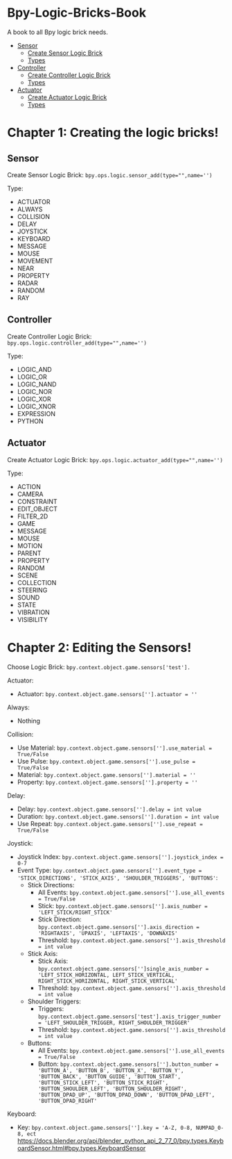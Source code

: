 # Bpy-Logic-Bricks-Book
A book to all Bpy logic brick needs.


- [Sensor](#Sensor)
  - [Create Sensor Logic Brick](#Sensor)
  - [Types](#Sensor)
- [Controller](#Controller)
  - [Create Controller Logic Brick](#Controller)
  - [Types](#Controller)
- [Actuator](#Actuator)
  - [Create Actuator Logic Brick](#Actuator)
  - [Types](#Sensor)

# Chapter 1: Creating the logic bricks!
## Sensor
Create Sensor Logic Brick: 
```bpy.ops.logic.sensor_add(type="",name='')```

Type:
* ACTUATOR
* ALWAYS
* COLLISION
* DELAY
* JOYSTICK
* KEYBOARD
* MESSAGE
* MOUSE
* MOVEMENT
* NEAR
* PROPERTY
* RADAR
* RANDOM
* RAY

## Controller
Create Controller Logic Brick:
```bpy.ops.logic.controller_add(type="",name='')```

Type:
* LOGIC_AND
* LOGIC_OR
* LOGIC_NAND
* LOGIC_NOR
* LOGIC_XOR
* LOGIC_XNOR
* EXPRESSION
* PYTHON

## Actuator
Create Actuator Logic Brick:
```bpy.ops.logic.actuator_add(type="",name='')```

Type:
* ACTION
* CAMERA
* CONSTRAINT
* EDIT_OBJECT
* FILTER_2D
* GAME
* MESSAGE
* MOUSE 
* MOTION
* PARENT
* PROPERTY
* RANDOM
* SCENE
* COLLECTION
* STEERING
* SOUND
* STATE
* VIBRATION
* VISIBILITY

# Chapter 2: Editing the Sensors!
Choose Logic Brick:
```bpy.context.object.game.sensors['test'].```

Actuator:
* Actuator: ```bpy.context.object.game.sensors[''].actuator = ''```

Always: 
* Nothing

Collision:
* Use Material: ```bpy.context.object.game.sensors[''].use_material = True/False``` 
* Use Pulse: ```bpy.context.object.game.sensors[''].use_pulse = True/False```
* Material: ```bpy.context.object.game.sensors[''].material = ''```
* Property: ```bpy.context.object.game.sensors[''].property = ''```

Delay:
* Delay: ```bpy.context.object.game.sensors[''].delay = int value```
* Duration: ```bpy.context.object.game.sensors[''].duration = int value```
* Use Repeat: ```bpy.context.object.game.sensors[''].use_repeat = True/False```

Joystick: 
* Joystick Index: ```bpy.context.object.game.sensors[''].joystick_index = 0-7```
* Event Type: ```bpy.context.object.game.sensors[''].event_type = 'STICK_DIRECTIONS', 'STICK_AXIS', 'SHOULDER_TRIGGERS', 'BUTTONS'```:
  * Stick Directions:
    * All Events: ```bpy.context.object.game.sensors[''].use_all_events = True/False```
    * Stick: ```bpy.context.object.game.sensors[''].axis_number = 'LEFT_STICK/RIGHT_STICK'```
    * Stick Direction: ```bpy.context.object.game.sensors[''].axis_direction = 'RIGHTAXIS', 'UPAXIS', 'LEFTAXIS', 'DOWNAXIS'```
    * Threshold: ```bpy.context.object.game.sensors[''].axis_threshold = int value```
  * Stick Axis: 
    * Stick Axis: ```bpy.context.object.game.sensors['']single_axis_number = 'LEFT_STICK_HORIZONTAL, LEFT_STICK_VERTICAL, RIGHT_STICK_HORIZONTAL, RIGHT_STICK_VERTICAL'```
    * Threshold: ```bpy.context.object.game.sensors[''].axis_threshold = int value```
  * Shoulder Triggers:
    * Triggers: ```bpy.context.object.game.sensors['test'].axis_trigger_number = 'LEFT_SHOULDER_TRIGGER, RIGHT_SHOULDER_TRIGGER'```
    * Threshold: ```bpy.context.object.game.sensors[''].axis_threshold = int value```
  * Buttons:
    * All Events: ```bpy.context.object.game.sensors[''].use_all_events = True/False```
    * Button: ```bpy.context.object.game.sensors[''].button_number = 'BUTTON_A', 'BUTTON_B', 'BUTTON_X', 'BUTTON_Y', 'BUTTON_BACK', 'BUTTON_GUIDE', 'BUTTON_START', 'BUTTON_STICK_LEFT', 'BUTTON_STICK_RIGHT', 'BUTTON_SHOULDER_LEFT', 'BUTTON_SHOULDER_RIGHT', 'BUTTON_DPAD_UP', 'BUTTON_DPAD_DOWN', 'BUTTON_DPAD_LEFT', 'BUTTON_DPAD_RIGHT'```
     
Keyboard:
* Key: ```bpy.context.object.game.sensors[''].key = 'A-Z, 0-8, NUMPAD_0-8, ect```
https://docs.blender.org/api/blender_python_api_2_77_0/bpy.types.KeyboardSensor.html#bpy.types.KeyboardSensor

